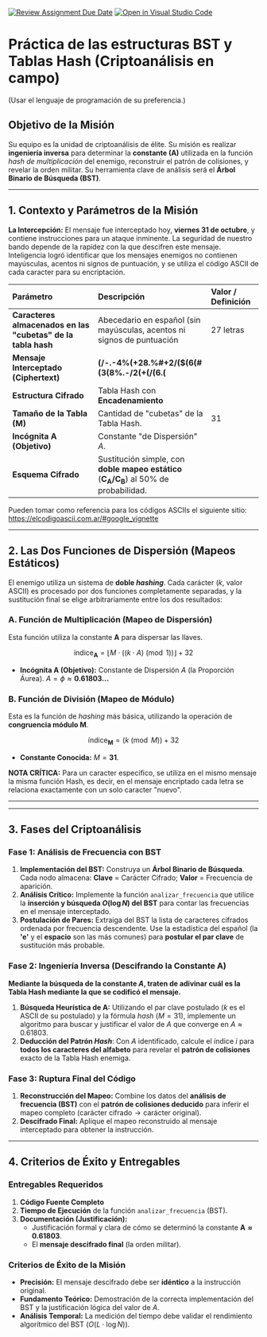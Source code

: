 [![Review Assignment Due Date](https://classroom.github.com/assets/deadline-readme-button-22041afd0340ce965d47ae6ef1cefeee28c7c493a6346c4f15d667ab976d596c.svg)](https://classroom.github.com/a/vU2X5r1n)
[![Open in Visual Studio Code](https://classroom.github.com/assets/open-in-vscode-2e0aaae1b6195c2367325f4f02e2d04e9abb55f0b24a779b69b11b9e10269abc.svg)](https://classroom.github.com/online_ide?assignment_repo_id=21402957&assignment_repo_type=AssignmentRepo)
# Práctica de las estructuras BST y Tablas Hash (Criptoanálisis en campo)
(Usar el lenguaje de programación de su preferencia.)
## Objetivo de la Misión

Su equipo es la unidad de criptoanálisis de élite. Su misión es realizar **ingeniería inversa** para determinar la **constante ($\mathbf{A}$)** utilizada en la función *hash de multiplicación* del enemigo, reconstruir el patrón de colisiones, y revelar la orden militar. Su herramienta clave de análisis será el **Árbol Binario de Búsqueda (BST)**.

***

## 1. Contexto y Parámetros de la Misión

**La Intercepción:** El mensaje fue interceptado hoy, **viernes 31 de octubre**, y contiene instrucciones para un ataque inminente. La seguridad de nuestro bando depende de la rapidez con la que descifren este mensaje. Inteligencia logró identificar que los mensajes enemigos no contienen mayúsculas, acentos ni signos de puntuación, y se utiliza el código ASCII de cada caracter para su encriptación.

| Parámetro | Descripción | Valor / Definición |
| :--- | :--- | :--- |
| **Caracteres almacenados en las "cubetas" de la tabla hash**|Abecedario en español (sin mayúsculas, acentos ni signos de puntuación|27 letras|
| **Mensaje Interceptado (Ciphertext)** | **(/-.-4%(+28.%#+2/($(6(#(3(8%.-/2(+(/(6.(** |
| **Estructura Cifrado** | Tabla Hash con **Encadenamiento** |
| **Tamaño de la Tabla ($\mathbf{M}$)** | Cantidad de "cubetas" de la Tabla Hash. | 31 |
| **Incógnita $\mathbf{A}$ (Objetivo)** | Constante "de Dispersión" $A$. | |
| **Esquema Cifrado** | Sustitución simple, con **doble mapeo estático** ($\mathbf{C_A / C_B}$) al 50% de probabilidad. |

Pueden tomar como referencia para los códigos ASCIIs el siguiente sitio: https://elcodigoascii.com.ar/#google_vignette
***
## 2. Las Dos Funciones de Dispersión (Mapeos Estáticos)

El enemigo utiliza un sistema de **doble *hashing***. Cada carácter ($k$, valor ASCII) es procesado por dos funciones completamente separadas, y la sustitución final se elige arbitrariamente entre los dos resultados:

### A. Función de Multiplicación (Mapeo de Dispersión)

Esta función utiliza la constante $\mathbf{A}$ para dispersar las llaves.

$$\text{índice}_{\mathbf{A}} = \lfloor M \cdot ((k \cdot A) \pmod 1) \rfloor + 32$$

* **Incógnita $\mathbf{A}$ (Objetivo):** Constante de Dispersión $A$ (la Proporción Áurea). $A = \phi \approx \mathbf{0.61803...}$

### B. Función de División (Mapeo de Módulo)

Esta es la función de *hashing* más básica, utilizando la operación de **congruencia módulo $\mathbf{M}$**.

$$\text{índice}_{\mathbf{M}} = (k \pmod M) + 32$$

* **Constante Conocida:** $M = \mathbf{31}$.

**NOTA CRÍTICA:** Para un caracter específico, se utiliza en el mismo mensaje la misma función Hash, es decir, en el mensaje encriptado cada letra se relaciona exactamente con un solo caracter "nuevo".
***

***

## 3. Fases del Criptoanálisis

### Fase 1: Análisis de Frecuencia con BST

1.  **Implementación del BST:** Construya un **Árbol Binario de Búsqueda**. Cada nodo almacena: **Clave** = Carácter Cifrado; **Valor** = Frecuencia de aparición.
2.  **Análisis Crítico:** Implemente la función `analizar_frecuencia` que utilice la **inserción y búsqueda $O(\log N)$ del BST** para contar las frecuencias en el mensaje interceptado.
3.  **Postulación de Pares:** Extraiga del BST la lista de caracteres cifrados ordenada por frecuencia descendente. Use la estadística del español (la **'e'** y el **espacio** son las más comunes) para **postular el par clave** de sustitución más probable.

### Fase 2: Ingeniería Inversa (Descifrando la Constante $\mathbf{A}$)

**Mediante la búsqueda de la constante $A$, traten de adivinar cuál es la Tabla Hash mediante la que se codificó el mensaje.**

1.  **Búsqueda Heurística de $\mathbf{A}$:** Utilizando el par clave postulado ($k$ es el ASCII de su postulado) y la fórmula *hash* ($M=31$), implemente un algoritmo para buscar y justificar el valor de $A$ que converge en $A \approx 0.61803$.
2.  **Deducción del Patrón *Hash***: Con $A$ identificado, calcule el índice $i$ para **todos los caracteres del alfabeto** para revelar el **patrón de colisiones** exacto de la Tabla Hash enemiga.

### Fase 3: Ruptura Final del Código

1.  **Reconstrucción del Mapeo:** Combine los datos del **análisis de frecuencia (BST)** con el **patrón de colisiones deducido** para inferir el mapeo completo ($\text{carácter cifrado} \rightarrow \text{carácter original}$).
2.  **Descifrado Final:** Aplique el mapeo reconstruido al mensaje interceptado para obtener la instrucción.

***

## 4. Criterios de Éxito y Entregables

### Entregables Requeridos

1.  **Código Fuente Completo**
2.  **Tiempo de Ejecución** de la función `analizar_frecuencia` (BST).
3.  **Documentación (Justificación):**
    * Justificación formal y clara de cómo se determinó la constante $\mathbf{A \approx 0.61803}$.
    * El **mensaje descifrado final** (la orden militar).

### Criterios de Éxito de la Misión

* **Precisión:** El mensaje descifrado debe ser **idéntico** a la instrucción original.
* **Fundamento Teórico:** Demostración de la correcta implementación del BST y la justificación lógica del valor de $A$.
* **Análisis Temporal:** La medición del tiempo debe validar el rendimiento algorítmico del BST ($O(L \cdot \log N)$).

